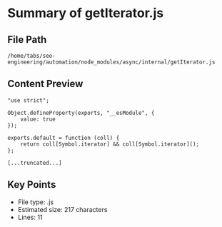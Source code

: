 # Summary of getIterator.js
  
## File Path
`/home/tabs/seo-engineering/automation/node_modules/async/internal/getIterator.js`

## Content Preview
```
"use strict";

Object.defineProperty(exports, "__esModule", {
    value: true
});

exports.default = function (coll) {
    return coll[Symbol.iterator] && coll[Symbol.iterator]();
};

[...truncated...]
```

## Key Points
- File type: .js
- Estimated size: 217 characters
- Lines: 11
